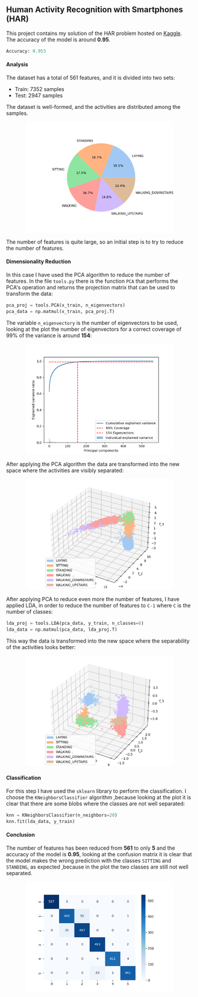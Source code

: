 ## Human Activity Recognition with Smartphones (HAR)

This project contains my solution of the HAR problem hosted on [Kaggle](https://www.kaggle.com/datasets/uciml/human-activity-recognition-with-smartphones). The accuracy of the model is around **0.95**.
```python
Accuracy: 0.953
```

#### Analysis
The dataset has a total of 561 features, and it is divided into two sets:
- Train: 7352 samples
- Test: 2947 samples

The dataset is well-formed, and the activities are distributed among the samples.
<p align="center">
    <img style="width:400px" src="img/plot_1.png"/>
</p>
The number of features is quite large, so an initial step is to try to reduce the number of features.

#### Dimensionality Reduction
In this case I have used the PCA algorithm to reduce the number of features. In the file `tools.py` there is the function `PCA` that performs the PCA's operation and  returns the projection matrix that can be used to transform the data:
```python
pca_proj = tools.PCA(x_train, n_eigenvectors)
pca_data = np.matmul(x_train, pca_proj.T)
```
The variable `n_eigenvectory` is the number of eigenvectors to be used, looking at the plot the number of eigenvectors for a correct coverage of 99% of the variance is around **154**:
<p align="center">
    <img style="width:400px" src="img/plot_2.png"/>
</p>
After applying the PCA algorithm the data are transformed into the new space where the activities are visibly separated:
<p align="center">
    <img style="width:400px" src="img/plot_3.png"/>
</p>


After applying PCA to reduce even more the number of features, I have applied LDA, in order to reduce the number of features to `C-1` where `C` is the number of classes:
```python
lda_proj = tools.LDA(pca_data, y_train, n_classes=6)
lda_data = np.matmul(pca_data, lda_proj.T)
```

This way the data is transformed into the new space where the separability of the activities looks better:
<p align="center">
    <img style="width:400px" src="img/plot_4.png"/>
</p>

#### Classification
For this step I have used the `sklearn` library to perform the classification. I choose the `KNeighborsClassifier` algorithm ,because looking at the plot it is clear that there are some blobs where the classes are not well separated:
```python
knn = KNeighborsClassifier(n_neighbors=20)
knn.fit(lda_data, y_train)
```

#### Conclusion
The number of features has been reduced from **561** to only **5** and the accuracy of the model is **0.95**, looking at the confusion matrix it is clear that the model makes the wrong prediction with the classes `SITTING` and `STANDING`, as expected ,because in the plot the two classes are still not well separated.
<p align="center">
    <img style="width:400px" src="img/plot_5.png"/>
</p>

